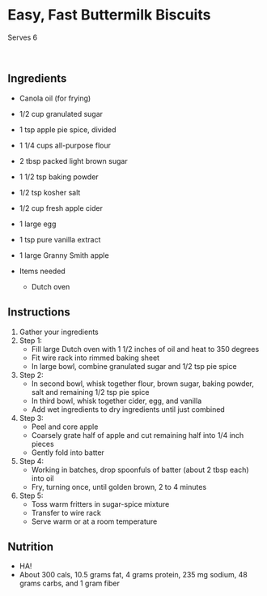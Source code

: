 # Easy, Fast Buttermilk Biscuits
Serves 6

<br>

## Ingredients
- Canola oil (for frying)
- 1/2 cup granulated sugar
- 1 tsp apple pie spice, divided
- 1 1/4 cups all-purpose flour
- 2 tbsp packed light brown sugar
- 1 1/2 tsp baking powder
- 1/2 tsp kosher salt
- 1/2 cup fresh apple cider
- 1 large egg
- 1 tsp pure vanilla extract
- 1 large Granny Smith apple

- Items needed
  - Dutch oven


## Instructions
1. Gather your ingredients
2. Step 1:
   - Fill large Dutch oven with 1 1/2 inches of oil and heat to 350 degrees 
   - Fit wire rack into rimmed baking sheet 
   - In large bowl, combine granulated sugar and 1/2 tsp pie spice
3. Step 2:
   - In second bowl, whisk together flour, brown sugar, baking powder, salt and remaining 1/2 tsp pie spice 
   - In third bowl, whisk together cider, egg, and vanilla
   - Add wet ingredients to dry ingredients until just combined
4. Step 3:
   - Peel and core apple
   - Coarsely grate half of apple and cut remaining half into 1/4 inch pieces
   - Gently fold into batter
5. Step 4:
   - Working in batches, drop spoonfuls of batter (about 2 tbsp each) into oil
   - Fry, turning once, until golden brown, 2 to 4 minutes
6. Step 5:
   - Toss warm fritters in sugar-spice mixture
   - Transfer to wire rack
   - Serve warm or at a room temperature
   

## Nutrition
- HA!
- About 300 cals, 10.5 grams fat, 4 grams protein, 235 mg sodium, 48 grams carbs, and 1 gram fiber